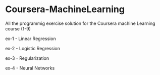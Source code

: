 # Coursera-MachineLearning

All the programmig exercise solution for the Coursera machine Learning course (1-9)

ex-1 - Linear Regression

ex-2 - Logistic Regression

ex-3 - Regularization

ex-4 - Neural Networks
